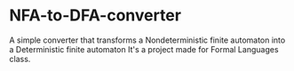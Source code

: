 # NFA-to-DFA-converter
A simple converter that transforms a Nondeterministic finite automaton into a Deterministic finite automaton
It's a project made for Formal Languages class.
